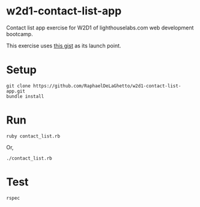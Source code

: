 w2d1-contact-list-app
=====================

Contact list app exercise for W2D1 of lighthouselabs.com web development bootcamp.

This exercise uses [this gist](https://gist.github.com/davidvandusen/4404209fe9322ebe4563) as its launch point. 

# Setup

```
git clone https://github.com/RaphaelDeLaGhetto/w2d1-contact-list-app.git
bundle install
```

# Run

```
ruby contact_list.rb
```

Or,

```
./contact_list.rb
```

# Test

```
rspec
```

